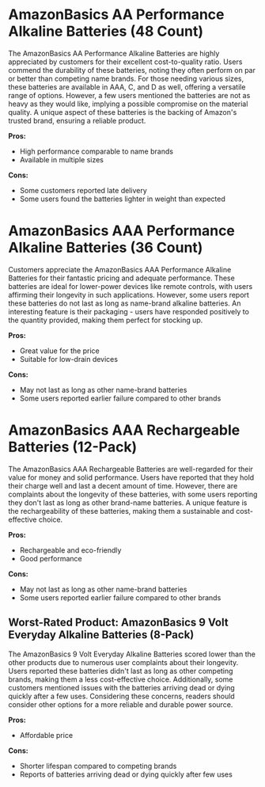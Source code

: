 # AmazonBasics AA Performance Alkaline Batteries (48 Count)

The AmazonBasics AA Performance Alkaline Batteries are highly appreciated by customers for their excellent cost-to-quality ratio. Users commend the durability of these batteries, noting they often perform on par or better than competing name brands. For those needing various sizes, these batteries are available in AAA, C, and D as well, offering a versatile range of options. However, a few users mentioned the batteries are not as heavy as they would like, implying a possible compromise on the material quality. A unique aspect of these batteries is the backing of Amazon's trusted brand, ensuring a reliable product.

**Pros:**
- High performance comparable to name brands
- Available in multiple sizes

**Cons:**
- Some customers reported late delivery 
- Some users found the batteries lighter in weight than expected

# AmazonBasics AAA Performance Alkaline Batteries (36 Count)

Customers appreciate the AmazonBasics AAA Performance Alkaline Batteries for their fantastic pricing and adequate performance. These batteries are ideal for lower-power devices like remote controls, with users affirming their longevity in such applications. However, some users report these batteries do not last as long as name-brand alkaline batteries. An interesting feature is their packaging - users have responded positively to the quantity provided, making them perfect for stocking up.

**Pros:**
- Great value for the price
- Suitable for low-drain devices

**Cons:**
- May not last as long as other name-brand batteries
- Some users reported earlier failure compared to other brands

# AmazonBasics AAA Rechargeable Batteries (12-Pack)

The AmazonBasics AAA Rechargeable Batteries are well-regarded for their value for money and solid performance. Users have reported that they hold their charge well and last a decent amount of time. However, there are complaints about the longevity of these batteries, with some users reporting they don't last as long as other brand-name batteries. A unique feature is the rechargeability of these batteries, making them a sustainable and cost-effective choice.

**Pros:**
- Rechargeable and eco-friendly
- Good performance

**Cons:**
- May not last as long as other name-brand batteries
- Some users reported earlier failure compared to other brands

## Worst-Rated Product: AmazonBasics 9 Volt Everyday Alkaline Batteries (8-Pack)

The AmazonBasics 9 Volt Everyday Alkaline Batteries scored lower than the other products due to numerous user complaints about their longevity. Users reported these batteries didn't last as long as other competing brands, making them a less cost-effective choice. Additionally, some customers mentioned issues with the batteries arriving dead or dying quickly after a few uses. Considering these concerns, readers should consider other options for a more reliable and durable power source.

**Pros:**
- Affordable price

**Cons:**
- Shorter lifespan compared to competing brands
- Reports of batteries arriving dead or dying quickly after few uses